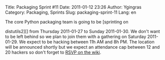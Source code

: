 Title: Packaging Sprint #11
Date: 2011-01-12 23:26
Author: Ygingras
Category: Packaging, Sprints
Slug: packaging-sprint-11
Lang: en

<!--:en-->The core Python packaging team is going to be [sprinting on
distutils2][] from Thursday 2011-01-27 to Sunday 2011-01-30. We don't
want to be left behind so we plan to join them with a gathering on
Saturday 2011-01-29. We expect to be hacking between 11h AM and 8h PM.
The location will be announced shortly but we expect an attendance cap
between 12 and 20 hackers so don't forget to [RSVP on the wiki][].

  [sprinting on distutils2]: http://tarekziade.wordpress.com/2011/01/11/distutils2-sprint/
  [RSVP on the wiki]: http://wiki.montrealpython.org/index.php/Packaging_no.11
